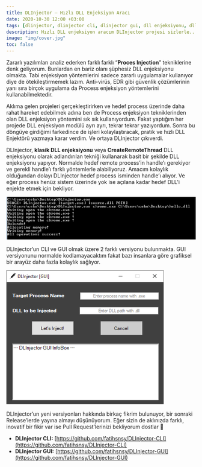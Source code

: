 ```yaml
---
title: DLInjector – Hızlı DLL Enjeksiyon Aracı
date: 2020-10-30 12:00 +03:00
tags: [dlinjector, dlinjector cli, dlinjector gui, dll enjeksiyonu, dll injection, dll injection tools, process injection tool]
description: Hızlı DLL enjeksiyon aracım DLInjector projesi sizlerle...
image: "img/cover.jpg"
toc: false
---
```


Zararlı yazılımları analiz ederken farklı farklı “**Proces Injection**” tekniklerine denk geliyorum. Bunlardan en bariz olanı şüphesiz DLL enjeksiyonu olmakta. Tabi enjeksiyon yöntemlerini sadece zararlı uygulamalar kullanıyor diye de ötekileştirmemek lazım. Anti-virüs, EDR gibi güvenlik çözümlerinin yanı sıra birçok uygulama da Process enjeksiyon yöntemlerini kullanabilmektedir.

Aklıma gelen projeleri gerçekleştirirken ve hedef process üzerinde daha rahat hareket edebilmek adına ben de Process enjeksiyon tekniklerinden olan DLL enjeksiyon yöntemini sık sık kullanıyordum. Fakat yaptığım her projede DLL enjeksiyon modülü ayrı ayrı, tekrar tekrar yazıyordum. Sonra bu döngüye girdiğimi farkedince de işleri kolaylaştıracak, pratik ve hızlı DLL Enjektörü yazmaya karar verdim. Ve ortaya DLInjector çıkıverdi.

DLInjector, **klasik DLL enjeksiyonu** veya **CreateRemoteThread**  DLL enjeksiyonu olarak adlandırılan tekniği kullanarak basit bir şekilde DLL enjeksiyonu yapıyor. Normalde hedef remote process’in handle’ı gerekiyor ve gerekli handle’ı farklı yöntemlerle alabiliyoruz. Amacım kolaylık olduğundan dolayı DLInjector hedef process isminden handle’ı alıyor. Ve eğer process henüz sistem üzerinde yok ise açılana kadar hedef DLL’i enjekte etmek için bekliyor.

![DLInjector CLI](img/dlinjector-cli.png)

DLInjector’un CLI ve GUI olmak üzere 2 farklı versiyonu bulunmakta. GUI versiyonunu normalde kodlamayacaktım fakat bazı insanlara göre grafiksel bir arayüz daha fazla kolaylık sağlıyor.


![DLInjector GUI](img/dlinjector-gui.png)

DLInjector’un yeni versiyonları hakkında birkaç fikrim bulunuyor, bir sonraki Release’lerde yayına almayı düşünüyorum. Eğer sizin de aklınızda farklı, inovatif bir fikir var ise Pull Request’lerinizi bekliyorum dostlar 🙂

- **DLInjector CLI:** [https://github.com/fatihsnsy/DLInjector-CLI](https://github.com/fatihsnsy/DLInjector-CLI)
- **DLInjector GUI:** [https://github.com/fatihsnsy/DLInjector-GUI](https://github.com/fatihsnsy/DLInjector-GUI)